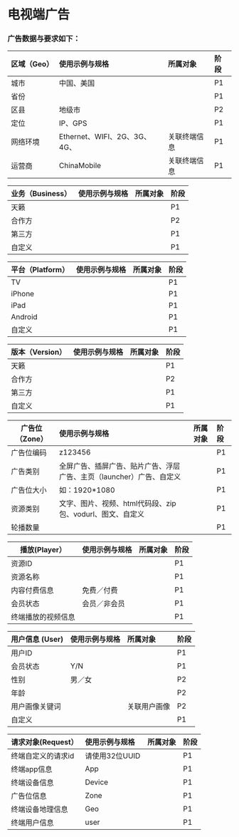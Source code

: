
# 电视端广告



### 广告数据与要求如下：
| **区域（Geo）** |  使用示例与规格| 所属对象 | 阶段 |
| --- | :--- | :--- | :--- |
| 城市 | 中国、美国 |    | P1 |
| 省份 |    |    | P1 |
| 区县 | 地级市 |    | P2 |
| 定位 | IP、GPS |    | P1 |
|网络环境 | Ethernet、WIFI、2G、3G、4G、  |关联终端信息 | P1 |
|运营商 | ChinaMobile  |  关联终端信息  | P1 |

| **业务（Business）** |  使用示例与规格| 所属对象 | 阶段 |
| --- | :--- | :--- | :--- |
| 天籁 |  |    | P1 |
| 合作方 |    |    | P2 |
| 第三方 |  |    | P1 |
| 自定义 |  |    | P1 |


| **平台（Platform）** |  使用示例与规格| 所属对象 | 阶段 |
| --- | :--- | :--- | :--- |
| TV |  |    | P1 |
| iPhone |    |    | P1 |
| iPad |  |    | P1 |
| Android |    |    | P1 |
| 自定义 |  |    | P1 |

| **版本（Version）** |  使用示例与规格| 所属对象 | 阶段 |
| --- | :--- | :--- | :--- |
| 天籁 |  |    | P1 |
| 合作方 |    |    | P2 |
| 第三方 |  |    | P1 |
| 自定义 |  |    | P1 |

| **广告位（Zone）** |  使用示例与规格| 所属对象 | 阶段 |
| --- | :--- | :--- | :--- |
| 广告位编码 | z123456 |    | P1 |
| 广告类别 | 全屏广告、插屏广告、贴片广告、浮层广告、主页（launcher）广告、自定义  |    | P1 |
| 广告位大小 |如：1920*1080 |    | P1 |
| 资源类别 | 文字、图片、视频、html代码段、zip包、vodurl、图文、自定义 |    | P1 |
| 轮播数量|  |    | P1 |


| **播放(Player）** |  使用示例与规格| 所属对象 | 阶段 |
| --- | :--- | :--- | :--- |
| 资源ID | |    | P1 |
| 资源名称 |   |    | P1 |
| 内容付费信息 |免费／付费 |    | P1 |
| 会员状态 | 会员／非会员 |    | P1 |
| 终端播放的视频信息 |  |    | P1 |

|**用户信息 (User)** | 使用示例与规格| 所属对象 | 阶段 |
| --- | :--- | :--- | :--- |
| 用户ID | | | P1 |
|会员状态 |Y/N | | P1 |
|性别 |男／女 | | P2 |
|年龄 | | | P2 |
|用户画像关键词 | |关联用户画像 | P2 |
|自定义 | | | P1 |



| **请求对象(Request）** |  使用示例与规格| 所属对象 | 阶段 |
| --- | :--- | :--- | :--- |
| 终端自定义的请求id | 请使用32位UUID|    | P1 |
| 终端app信息 | App  |    | P1 |
| 终端设备信息 |Device |    | P1 |
| 广告位信息 | Zone |    | P1 |
| 终端设备地理信息 | Geo |    | P1 |
| 终端用户信息 |user |    | P1 |



















































































































































































































































































































































































































































































































































































































































































































































































































































































































































































































































































































































































































































































































































































































































































































































































































































































































































































































































































































































































































































































































































































































































































































































































































































































































































































